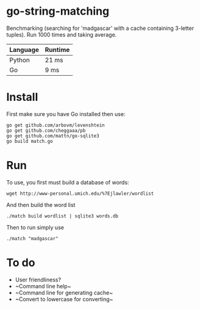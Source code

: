 # go-string-matching

Benchmarking (searching for 'madgascar' with a cache containing 3-letter tuples). Run 1000 times and taking average.

| Language | Runtime  |
|--------|--------|
| Python | 21 ms  |
| Go | 9 ms |

# Install

First make sure you have Go installed then use:

```
go get github.com/arbovm/levenshtein
go get github.com/cheggaaa/pb
go get github.com/mattn/go-sqlite3
go build match.go
```


# Run 

To use, you first must build a database of words:

```
wget http://www-personal.umich.edu/%7Ejlawler/wordlist
```

And then build the word list

```
./match build wordlist | sqlite3 words.db
```

Then to run simply use

```
./match "madgascar"
```

# To do

- User friendliness?
- ~Command line help~
- ~Command line for generating cache~
- ~Convert to lowercase for converting~
